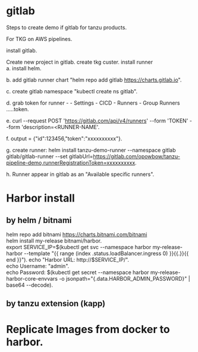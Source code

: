 # gitlab

Steps to create demo if gitlab for tanzu products. 

For TKG on AWS pipelines. 

install gitlab. 

Create new project in gitlab. 
create tkg custer. 
install runner  
  a. install helm.     
  
  b. add gitlab runner chart "helm repo add gitlab https://charts.gitlab.io". 
  
  c. create gitlab namespace "kubectl create ns gitlab".   
  
  d. grab token for runner - <gitlab home> - Settings - CICD - Runners - Group Runners .....token.   
  
  e. curl --request POST 'https://gitlab.com/api/v4/runners' --form 'TOKEN' --form 'description=<RUNNER-NAME'.   
  
  f. output = {"id":123456,"token":"xxxxxxxxxx"}.   
  
  g. create runner: helm install tanzu-demo-runner --namespace gitlab gitlab/gitlab-runner --set gitlabUrl=https://gitlab.com/opowbow/tanzu-pipeline-demo,runnerRegistrationToken=xxxxxxxxxx.   
  
  h. Runner appear in gitlab as an "Available specific runners".   
  
  
# Harbor install
## by helm / bitnami

helm repo add bitnami https://charts.bitnami.com/bitnami   
helm install my-release bitnami/harbor.  
export SERVICE_IP=$(kubectl get svc --namespace harbor my-release-harbor --template "{{ range (index .status.loadBalancer.ingress 0) }}{{.}}{{ end }}").  
echo "Harbor URL: http://$SERVICE_IP/".  
echo Username: "admin".   
echo Password: $(kubectl get secret --namespace harbor my-release-harbor-core-envvars -o jsonpath="{.data.HARBOR_ADMIN_PASSWORD}" | base64 --decode).  

## by tanzu extension (kapp)

# Replicate Images from docker to harbor. 





 



